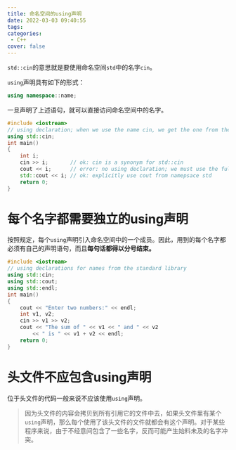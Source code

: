 ```yaml
---
title: 命名空间的using声明
date: 2022-03-03 09:40:55
tags: 
categories:
 - C++
cover: false
---
```


`std::cin`的意思就是要使用命名空间`std`中的名字`cin`。

`using`声明具有如下的形式：
```cpp
using namespace::name;
```
一旦声明了上述语句，就可以直接访问命名空间中的名字。
```cpp
#include <iostream>
// using declaration; when we use the name cin, we get the one from the namespace std
using std::cin;
int main()
{
    int i;
    cin >> i;       // ok: cin is a synonym for std::cin
    cout << i;      // error: no using declaration; we must use the full name
    std::cout << i; // ok: explicitly use cout from namepsace std
    return 0;
}
```

# 每个名字都需要独立的using声明
按照规定，每个`using`声明引入命名空间中的一个成员。因此，用到的每个名字都必须有自己的声明语句，而且**每句话都得以分号结束。**
```cpp
#include <iostream>
// using declarations for names from the standard library
using std::cin;
using std::cout;
using std::endl;
int main()
{
    cout << "Enter two numbers:" << endl;
    int v1, v2;
    cin >> v1 >> v2;
    cout << "The sum of " << v1 << " and " << v2
        << " is " << v1 + v2 << endl;
    return 0;
}
```

# 头文件不应包含using声明
位于头文件的代码一般来说不应该使用`using`声明。
> 因为头文件的内容会拷贝到所有引用它的文件中去，如果头文件里有某个`using`声明，那么每个使用了该头文件的文件就都会有这个声明。对于某些程序来说，由于不经意间包含了一些名字，反而可能产生始料未及的名字冲突。